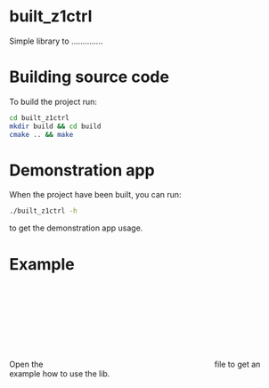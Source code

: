 # built_z1ctrl

Simple library to ..............

# Building source code

To build the project run:
```bash
cd built_z1ctrl
mkdir build && cd build
cmake .. && make
```

# Demonstration app

When the project have been built, you can run:
```bash
./built_z1ctrl -h
```
to get the demonstration app usage.

# Example
Open the ![main.cpp](cpp:src/main.cpp) file to get an example how to use the lib.
